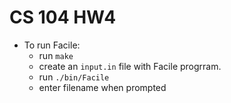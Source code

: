 # CS 104 HW4

* To run Facile:
	* run `make`
	* create an `input.in` file with Facile progrram.
	* run `./bin/Facile`
	* enter filename when prompted
